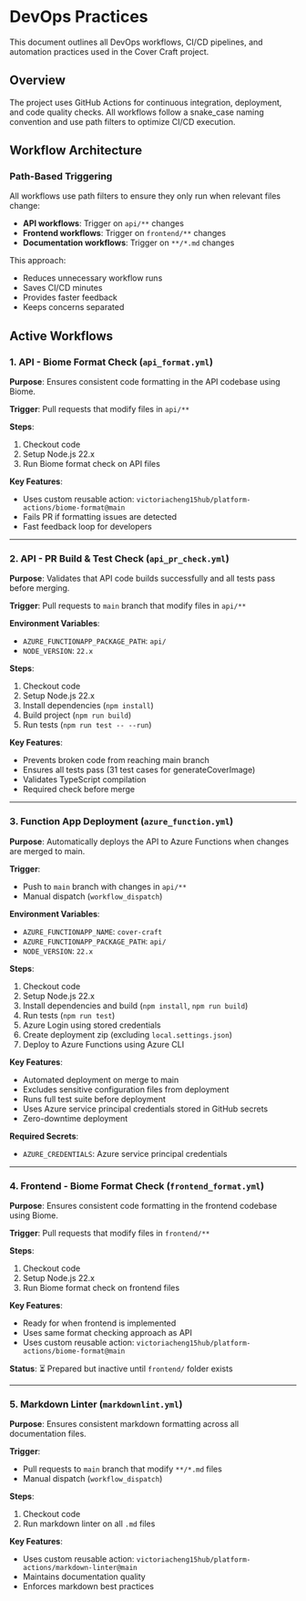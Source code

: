 # DevOps Practices

This document outlines all DevOps workflows, CI/CD pipelines, and automation practices used in the Cover Craft project.

## Overview

The project uses GitHub Actions for continuous integration, deployment, and code quality checks. All workflows follow a snake_case naming convention and use path filters to optimize CI/CD execution.

## Workflow Architecture

### Path-Based Triggering

All workflows use path filters to ensure they only run when relevant files change:

- **API workflows**: Trigger on `api/**` changes
- **Frontend workflows**: Trigger on `frontend/**` changes
- **Documentation workflows**: Trigger on `**/*.md` changes

This approach:

- Reduces unnecessary workflow runs
- Saves CI/CD minutes
- Provides faster feedback
- Keeps concerns separated

## Active Workflows

### 1. API - Biome Format Check (`api_format.yml`)

**Purpose**: Ensures consistent code formatting in the API codebase using Biome.

**Trigger**: Pull requests that modify files in `api/**`

**Steps**:

1. Checkout code
2. Setup Node.js 22.x
3. Run Biome format check on API files

**Key Features**:

- Uses custom reusable action: `victoriacheng15hub/platform-actions/biome-format@main`
- Fails PR if formatting issues are detected
- Fast feedback loop for developers

---

### 2. API - PR Build & Test Check (`api_pr_check.yml`)

**Purpose**: Validates that API code builds successfully and all tests pass before merging.

**Trigger**: Pull requests to `main` branch that modify files in `api/**`

**Environment Variables**:

- `AZURE_FUNCTIONAPP_PACKAGE_PATH`: `api/`
- `NODE_VERSION`: `22.x`

**Steps**:

1. Checkout code
2. Setup Node.js 22.x
3. Install dependencies (`npm install`)
4. Build project (`npm run build`)
5. Run tests (`npm run test -- --run`)

**Key Features**:

- Prevents broken code from reaching main branch
- Ensures all tests pass (31 test cases for generateCoverImage)
- Validates TypeScript compilation
- Required check before merge

---

### 3. Function App Deployment (`azure_function.yml`)

**Purpose**: Automatically deploys the API to Azure Functions when changes are merged to main.

**Trigger**:

- Push to `main` branch with changes in `api/**`
- Manual dispatch (`workflow_dispatch`)

**Environment Variables**:

- `AZURE_FUNCTIONAPP_NAME`: `cover-craft`
- `AZURE_FUNCTIONAPP_PACKAGE_PATH`: `api/`
- `NODE_VERSION`: `22.x`

**Steps**:

1. Checkout code
2. Setup Node.js 22.x
3. Install dependencies and build (`npm install`, `npm run build`)
4. Run tests (`npm run test`)
5. Azure Login using stored credentials
6. Create deployment zip (excluding `local.settings.json`)
7. Deploy to Azure Functions using Azure CLI

**Key Features**:

- Automated deployment on merge to main
- Excludes sensitive configuration files from deployment
- Runs full test suite before deployment
- Uses Azure service principal credentials stored in GitHub secrets
- Zero-downtime deployment

**Required Secrets**:

- `AZURE_CREDENTIALS`: Azure service principal credentials

---

### 4. Frontend - Biome Format Check (`frontend_format.yml`)

**Purpose**: Ensures consistent code formatting in the frontend codebase using Biome.

**Trigger**: Pull requests that modify files in `frontend/**`

**Steps**:

1. Checkout code
2. Setup Node.js 22.x
3. Run Biome format check on frontend files

**Key Features**:

- Ready for when frontend is implemented
- Uses same format checking approach as API
- Uses custom reusable action: `victoriacheng15hub/platform-actions/biome-format@main`

**Status**: ⏳ Prepared but inactive until `frontend/` folder exists

---

### 5. Markdown Linter (`markdownlint.yml`)

**Purpose**: Ensures consistent markdown formatting across all documentation files.

**Trigger**:

- Pull requests to `main` branch that modify `**/*.md` files
- Manual dispatch (`workflow_dispatch`)

**Steps**:

1. Checkout code
2. Run markdown linter on all `.md` files

**Key Features**:

- Uses custom reusable action: `victoriacheng15hub/platform-actions/markdown-linter@main`
- Maintains documentation quality
- Enforces markdown best practices
